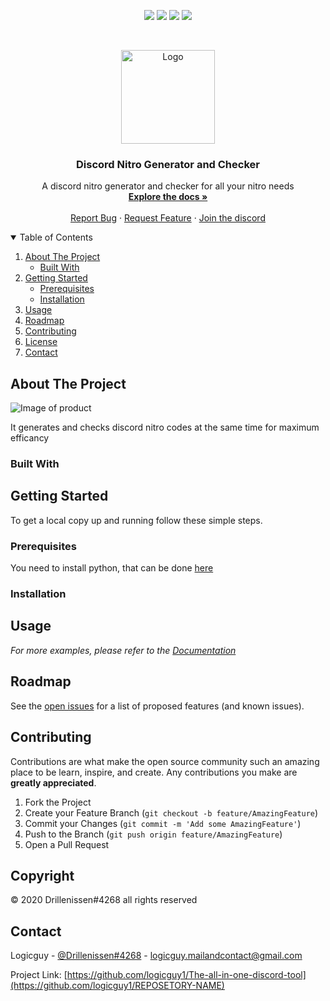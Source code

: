 <p align="center">
<img src=https://img.shields.io/github/stars/logicguy1/REPOSETORY-NAME?style=for-the-badge&logo=appveyor&color=blue />
<img src=https://img.shields.io/github/forks/logicguy1/REPOSETORY-NAME?style=for-the-badge&logo=appveyor&color=blue />
<img src=https://img.shields.io/github/issues/logicguy1/REPOSETORY-NAME?style=for-the-badge&logo=appveyor&color=informational />
<img src=https://img.shields.io/github/issues-pr/logicguy1/REPOSETORY-NAME?style=for-the-badge&logo=appveyor&color=informational />
</p>
<br />
<p align="center">
    <img src="assets/logo.png" alt="Logo" width="150" height="150">
  
  <h3 align="center">Discord Nitro Generator and Checker</h3>

  <p align="center">
    A discord nitro generator and checker for all your nitro needs
    <br />
    <a href="https://github.com/logicguy1/REPOSETORY-NAME/docs/README.md"><strong>Explore the docs »</strong></a>
    <br />
    <br />
    <a href="https://github.com/logicguy1/REPOSETORY-NAME/issues">Report Bug</a>
    ·
    <a href="https://github.com/logicguy1/REPOSETORY-NAME/issues">Request Feature</a>
      ·
    <a href="https://discord.gg/TMshrBeyHE">Join the discord</a>
  </p>
</p>
  
<details open="open">
  <summary>Table of Contents</summary>
  <ol>
    <li>
      <a href="#about-the-project">About The Project</a>
      <ul>
        <li><a href="#built-with">Built With</a></li>
      </ul>
    </li>
    <li>
      <a href="#getting-started">Getting Started</a>
      <ul>
        <li><a href="#prerequisites">Prerequisites</a></li>
        <li><a href="#installation">Installation</a></li>
      </ul>
    </li>
    <li><a href="#usage">Usage</a></li>
    <li><a href="#roadmap">Roadmap</a></li>
    <li><a href="#contributing">Contributing</a></li>
    <li><a href="#copyright">License</a></li>
    <li><a href="#contact">Contact</a></li>
  </ol>
</details>

## About The Project

<img src="assets/example.png" alt="Image of product">

It generates and checks discord nitro codes at the same time for maximum efficancy

### Built With

<!-- PACKAGES USED -->

## Getting Started

To get a local copy up and running follow these simple steps.

### Prerequisites
You need to install python, that can be done [here](https://www.python.org)

### Installation

<!-- INSTALLATION INSTRUCTIONS -->
   
## Usage

<!-- USAGE INSTRUCTIONS -->

_For more examples, please refer to the [Documentation](https://github.com/logicguy1/REPOSETORY-NAME/docs/README.md)_

## Roadmap

See the [open issues](https://github.com/logicguy1/REPOSETORY-NAME/issues) for a list of proposed features (and known issues).

## Contributing

Contributions are what make the open source community such an amazing place to be learn, inspire, and create. Any contributions you make are **greatly appreciated**.

1. Fork the Project
2. Create your Feature Branch (`git checkout -b feature/AmazingFeature`)
3. Commit your Changes (`git commit -m 'Add some AmazingFeature'`)
4. Push to the Branch (`git push origin feature/AmazingFeature`)
5. Open a Pull Request
## Copyright

© 2020 Drillenissen#4268 all rights reserved

## Contact

Logicguy - [@Drillenissen#4268](https://www.discordapp.com) - logicguy.mailandcontact@gmail.com

Project Link: [https://github.com/logicguy1/The-all-in-one-discord-tool](https://github.com/logicguy1/REPOSETORY-NAME)

